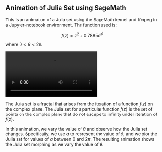 ## Animation of Julia Set using SageMath

This is an animation of a Julia set using the SageMath kernel and ffmpeg in a Jupyter-notebook environment. The function used is:

$$
f(z) = z^2 + 0.7885 e^{i \theta}
$$

where $0 < \theta < 2 \pi$. 

![Julia set animation](julia_brown_12x.mp4)

The Julia set is a fractal that arises from the iteration of a function $f(z)$ on the complex plane. The Julia set for a particular function $f(z)$ is the set of points on the complex plane that do not escape to infinity under iteration of $f(z)$.

In this animation, we vary the value of $\theta$ and observe how the Julia set changes. Specifically, we use $a$ to represent the value of $\theta$, and we plot the Julia set for values of $a$ between $0$ and $2\pi$. The resulting animation shows the Julia set morphing as we vary the value of $\theta$.
